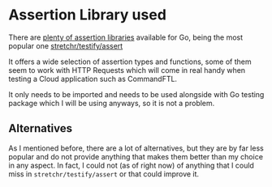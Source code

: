 # Assertion Library used

There are [plenty of assertion libraries](https://pkg.go.dev/search?q=assert&m=) available for Go, being the most popular one [stretchr/testify/assert](https://pkg.go.dev/github.com/stretchr/testify/assert)

It offers a wide selection of assertion types and functions, some of them seem to work with HTTP Requests which will come in real handy when testing a Cloud application such as CommandFTL.

It only needs to be imported and needs to be used alongside with Go testing package which I will be using anyways, so it is not a problem.

## Alternatives

As I mentioned before, there are a lot of alternatives, but they are by far less popular and do not provide anything that makes them better than my choice in any aspect. In fact, I could not (as of right now) of anything that I could miss in `stretchr/testify/assert` or that could improve it.